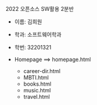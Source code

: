 2022 오픈소스 SW활용 2분반 

- 이름: 김희원
- 학과: 소프트웨어학과
- 학번: 32201321

- Homepage ==> homepage.html
  - career-dir.html
  - MBTI.html
  - books.html
  - music.html
  - travel.html

